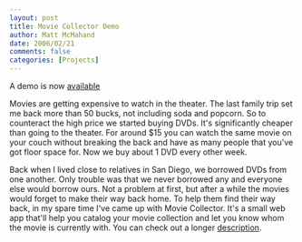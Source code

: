 ```yaml
---
layout: post
title: Movie Collector Demo
author: Matt McMahand
date: 2006/02/21
comments: false
categories: [Projects]
---
```


A demo is now [available](http://www.invalid8.com/mdemo)

Movies are getting expensive to watch in the theater. The last family trip set me back more than 50 bucks, not including soda and popcorn. So to counteract the high price we started buying DVDs. It's significantly cheaper than going to the theater. For around $15 you can watch the same movie on your couch without breaking the back and have as many people that you've got floor space for. Now we buy about 1 DVD every other week.

Back when I lived close to relatives in San Diego, we borrowed DVDs from one another. Only trouble was that we never borrowed any and everyone else would borrow ours. Not a problem at first, but after a while the movies would forget to make their way back home. To help them find their way back, in my spare time I've came up with Movie Collector. It's a small web app that'll help you catalog your movie collection and let you know whom the movie is currently with. You can check out a longer [description](http://www.invalid8.com/blog/portfolio).

